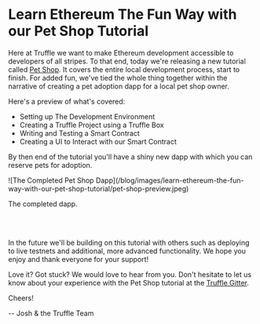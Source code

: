 # Learn Ethereum The Fun Way with our Pet Shop Tutorial

Here at Truffle we want to make Ethereum development accessible to developers of all stripes. To that end, today we're releasing a new tutorial called [Pet Shop](/tutorials/pet-shop). It covers the entire local development process, start to finish. For added fun, we've tied the whole thing together within the narrative of creating a pet adoption dapp for a local pet shop owner.

Here's a preview of what's covered:

*   Setting up The Development Environment
*   Creating a Truffle Project using a Truffle Box
*   Writing and Testing a Smart Contract
*   Creating a UI to Interact with our Smart Contract

By then end of the tutorial you'll have a shiny new dapp with which you can reserve pets for adoption.

</div><div class="text-center container">
  ![The Completed Pet Shop Dapp](/blog/images/learn-ethereum-the-fun-way-with-our-pet-shop-tutorial/pet-shop-preview.jpeg)
  <p class="caption">The completed dapp.</p></br></br>
</div><div class="container container-narrow">

In the future we'll be building on this tutorial with others such as deploying to live testnets and additional, more advanced functionality. We hope you enjoy and thank everyone for your support!

Love it? Got stuck? We would love to hear from you. Don't hesitate to let us know about your experience with the Pet Shop tutorial at the [Truffle Gitter](http://gitter.im/Consensys/truffle).

Cheers!

-- Josh & the Truffle Team
